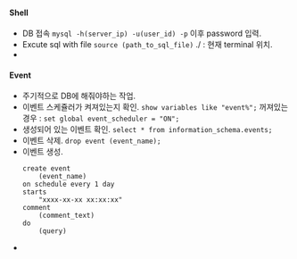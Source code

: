 #### Shell
- DB 접속
	`mysql -h(server_ip) -u(user_id) -p`
	 이후 password 입력.
- Excute sql with file
	 `source (path_to_sql_file)`
	 ./ : 현재 terminal 위치.
- 
#### Event 
- 주기적으로 DB에 해줘야하는 작업.
- 이벤트 스케쥴러가 켜져있는지 확인.
	`show variables like "event%";`
	 꺼져있는 경우 : `set global event_scheduler = "ON";`
- 생성되어 있는 이벤트 확인.
	`select * from information_schema.events;`
- 이벤트 삭제.
	`drop event (event_name);`
- 이벤트 생성.
	```
	create event
		(event_name)
	on schedule every 1 day
	starts
		"xxxx-xx-xx xx:xx:xx"
	comment
		(comment_text)
	do
		(query)
	```
- 